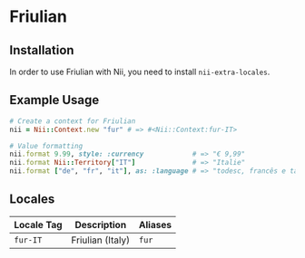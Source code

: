 <!-- This file has been generated. Source: languages/_template.md.erb -->

# Friulian

## Installation

In order to use Friulian with Nii, you need to install `nii-extra-locales`.

## Example Usage

``` ruby
# Create a context for Friulian
nii = Nii::Context.new "fur" # => #<Nii::Context:fur-IT>

# Value formatting
nii.format 9.99, style: :currency            # => "€ 9,99"
nii.format Nii::Territory["IT"]              # => "Italie"
nii.format ["de", "fr", "it"], as: :language # => "todesc, francês e talian"
```


## Locales

<table>
  <thead>
    <tr>
      <th>Locale Tag</th>
      <th>Description</th>
      <th>Aliases</th>
    </tr>
  </thead>
  <tbody>
    <tr>
      <td><code>fur-IT</code></td>
      <td>Friulian (Italy)</td>
      <td><code>fur</code></td>
    </tr>
  </tbody>
</table>

